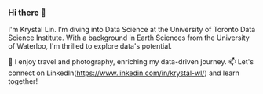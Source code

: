 ### Hi there 👋

I'm Krystal Lin. I’m diving into Data Science at the University of Toronto Data Science Institute. With a background in Earth Sciences from the University of Waterloo, I'm thrilled to explore data's potential. 

🌱 I enjoy travel and photography, enriching my data-driven journey. 
📫 Let's connect on LinkedIn(https://www.linkedin.com/in/krystal-wl/) and learn together!


<!--
**Krystal-WL/Krystal-WL** is a ✨ _special_ ✨ repository because its `README.md` (this file) appears on your GitHub profile.

Here are some ideas to get you started:

- 🔭 I’m currently working on ...
- 🌱 I’m currently learning ...
- 👯 I’m looking to collaborate on ...
- 🤔 I’m looking for help with ...
- 💬 Ask me about ...
- 📫 How to reach me: ...
- 😄 Pronouns: ...
- ⚡ Fun fact: ...
-->
